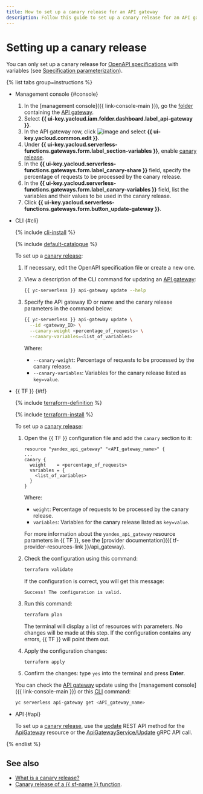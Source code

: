 ```yaml
---
title: How to set up a canary release for an API gateway
description: Follow this guide to set up a canary release for an API gateway.
---
```


# Setting up a canary release

You can only set up a canary release for [OpenAPI specifications](https://en.wikipedia.org/wiki/OpenAPI_Specification) with variables (see [Specification parameterization](../concepts/extensions/parametrization.md)).

{% list tabs group=instructions %}

- Management console {#console}

   1. In the [management console]({{ link-console-main }}), go the [folder](../../resource-manager/concepts/resources-hierarchy.md#folder) containing the [API gateway](../concepts/index.md).
   1. Select **{{ ui-key.yacloud.iam.folder.dashboard.label_api-gateway }}**.
   1. In the API gateway row, click ![image](../../_assets/options.svg) and select **{{ ui-key.yacloud.common.edit }}**.
   1. Under **{{ ui-key.yacloud.serverless-functions.gateways.form.label_section-variables }}**, enable [canary release](../concepts/extensions/canary.md).
   1. In the **{{ ui-key.yacloud.serverless-functions.gateways.form.label_canary-share }}** field, specify the percentage of requests to be processed by the canary release.
   1. In the **{{ ui-key.yacloud.serverless-functions.gateways.form.label_canary-variables }}** field, list the variables and their values to be used in the canary release.
   1. Click **{{ ui-key.yacloud.serverless-functions.gateways.form.button_update-gateway }}**.

- CLI {#cli}

   {% include [cli-install](../../_includes/cli-install.md) %}

   {% include [default-catalogue](../../_includes/default-catalogue.md) %}

   To set up a [canary release](../concepts/extensions/canary.md):

   1. If necessary, edit the OpenAPI specification file or create a new one.
   1. View a description of the CLI command for updating an [API gateway](../concepts/index.md):

      ```bash
      {{ yc-serverless }} api-gateway update --help
      ```

   1. Specify the API gateway ID or name and the canary release parameters in the command below:

      ```bash
      {{ yc-serverless }} api-gateway update \
        --id <gateway_ID> \
        --canary-weight <percentage_of_requests> \
        --canary-variables=<list_of_variables>
      ```

      Where:

      * `--canary-weight`: Percentage of requests to be processed by the canary release.
      * `--canary-variables`: Variables for the canary release listed as `key=value`.

- {{ TF }} {#tf}

   {% include [terraform-definition](../../_tutorials/_tutorials_includes/terraform-definition.md) %}

   {% include [terraform-install](../../_includes/terraform-install.md) %}

   To set up a [canary release](../concepts/extensions/canary.md):
   1. Open the {{ TF }} configuration file and add the `canary` section to it:

      ```hcl
      resource "yandex_api_gateway" "<API_gateway_name>" {
      ...
      canary {
        weight    = <percentage_of_requests>
        variables = {
          <list_of_variables>
        }
      }
      ```

      Where:

      * `weight`: Percentage of requests to be processed by the canary release.
      * `variables`: Variables for the canary release listed as `key=value`.

      For more information about the `yandex_api_gateway` resource parameters in {{ TF }}, see the [provider documentation]({{ tf-provider-resources-link }}/api_gateway).

   1. Check the configuration using this command:

      ```bash
      terraform validate
      ```

      If the configuration is correct, you will get this message:

      ```text
      Success! The configuration is valid.
      ```

   1. Run this command:

      ```bash
      terraform plan
      ```

      The terminal will display a list of resources with parameters. No changes will be made at this step. If the configuration contains any errors, {{ TF }} will point them out.

   1. Apply the configuration changes:

      ```bash
      terraform apply
      ```

   1. Confirm the changes: type `yes` into the terminal and press **Enter**.

   You can check the [API gateway](../concepts/index.md) update using the [management console]({{ link-console-main }}) or this [CLI](../../cli/quickstart.md) command:

   ```bash
   yc serverless api-gateway get <API_gateway_name>
   ```

- API {#api}

   To set up a [canary release](../concepts/extensions/canary.md), use the [update](../apigateway/api-ref/ApiGateway/update.md) REST API method for the [ApiGateway](../apigateway/api-ref/ApiGateway/index.md) resource or the [ApiGatewayService/Update](../apigateway/api-ref/grpc/ApiGateway/update.md) gRPC API call.

{% endlist %}

## See also

* [What is a canary release?](../concepts/extensions/canary.md)
* [Canary release of a {{ sf-name }} function](../tutorials/canary-release.md).